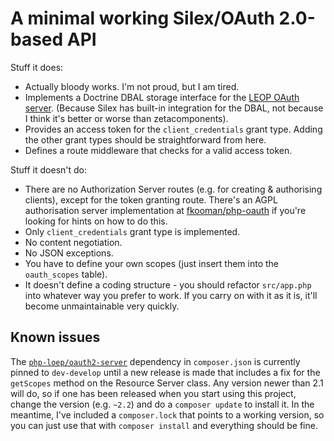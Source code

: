 # A minimal working Silex/OAuth 2.0-based API

Stuff it does:

* Actually bloody works. I'm not proud, but I am tired.
* Implements a Doctrine DBAL storage interface for the [LEOP OAuth server](https://github.com/php-loep/oauth2-server). (Because Silex has built-in integration for the DBAL, not because I think it's better or worse than zetacomponents).
* Provides an access token for the `client_credentials` grant type. Adding the other grant types should be straightforward from here. 
* Defines a route middleware that checks for a valid access token.

Stuff it doesn't do:

* There are no Authorization Server routes (e.g. for creating & authorising clients), except for the token granting route. There's an AGPL authorisation server implementation at [fkooman/php-oauth](https://github.com/fkooman/php-oauth) if you're looking for hints on how to do this. 
* Only `client_credentials` grant type is implemented.
* No content negotiation.
* No JSON exceptions.
* You have to define your own scopes (just insert them into the `oauth_scopes` table).
* It doesn't define a coding structure - you should refactor `src/app.php` into whatever way you prefer to work. If you carry on with it as it is, it'll become unmaintainable very quickly. 

## Known issues

The [`php-loep/oauth2-server`](https://github.com/php-loep/oauth2-server) dependency in `composer.json` is currently pinned to `dev-develop` until a new release is made that includes a fix for the `getScopes` method on the Resource Server class. Any version newer than 2.1 will do, so if one has been released when you start using this project, change the version (e.g. `~2.2`) and do a `composer update` to install it. In the meantime, I've included a `composer.lock` that points to a working version, so you can just use that with `composer install` and everything should be fine.

